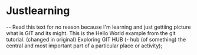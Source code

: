 # Justlearning
--
Read this text for no reason because I'm learning and just gettiing picture what is GIT and its might.
This is the Hello World example from the git tutorial.
(changed in original)
Exploring GIT HUB (- hub (of something) the central and most important part of a particular place or activity);
